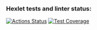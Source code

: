 ### Hexlet tests and linter status:
[![Actions Status](https://github.com/demeena/typescript-developer-project-81/actions/workflows/hexlet-check.yml/badge.svg)](https://github.com/demeena/typescript-developer-project-81/actions)
[![Test Coverage](https://api.codeclimate.com/v1/badges/6239f6d142e713955302/test_coverage)](https://codeclimate.com/github/demeena/typescript-developer-project-81/test_coverage)

